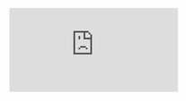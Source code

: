 <figure><embed src="https://wakatime.com/share/@3ee6f519-f755-46c3-9aca-07f85bc61ee6/809e7ed9-aa47-4d37-a648-a410901402ab.svg"></embed></figure>
<!--
**nhtnr/nhtnr** is a ✨ _special_ ✨ repository because its `README.md` (this file) appears on your GitHub profile.

Here are some ideas to get you started:

- 🔭 I’m currently working on ...
- 🌱 I’m currently learning ...
- 👯 I’m looking to collaborate on ...
- 🤔 I’m looking for help with ...
- 💬 Ask me about ...
- 📫 How to reach me: ...
- 😄 Pronouns: ...
- ⚡ Fun fact: ...
-->
